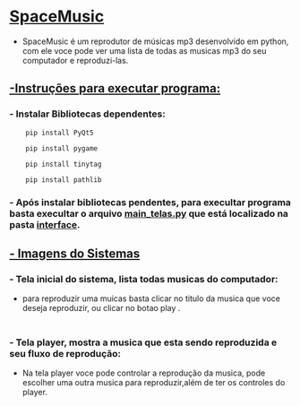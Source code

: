 # <b><u>SpaceMusic</u></b>

- SpaceMusic  é um reprodutor de músicas mp3 desenvolvido em python, com ele voce pode ver uma lista de todas as musicas mp3 do seu computador e reproduzi-las.

## <u>-Instruções para executar programa:</u>

### - Instalar Bibliotecas dependentes:
        pip install PyQt5
        
        pip install pygame
        
        pip install tinytag
        
        pip install pathlib
### -  Após instalar bibliotecas pendentes, para execultar programa basta execultar o arquivo <u>main_telas.py</u> que está localizado na pasta <u>interface</u>. 


## <u>- Imagens do Sistemas</u>
###

### - Tela inicial do sistema, lista todas musicas do computador:
- para reproduzir uma muicas basta clicar no titulo da musica que voce deseja reproduzir, ou clicar no botao play .
  
####
  <img src="/home/david-marcos/Documentos/Space Music - (Projeto Python)/Space_Music/interfaces/imagens/tela_musicas.png" alt="">
  
####
###
### - Tela player, mostra a musica que esta sendo reproduzida e seu fluxo de reprodução:

- Na tela player voce pode controlar a reprodução da musica, pode escolher uma outra musica para reproduzir,além de ter os controles do player. 
####
  <img src="/home/david-marcos/Documentos/Space Music - (Projeto Python)/Space_Music/interfaces/imagens/tela_player.png" alt="">
